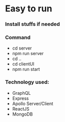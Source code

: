 # Easy to run
### Install stuffs if needed
### Command
- cd server
- npm run server
- cd ..
- cd clientUI
- npm run start

### Technology used: 
- GraphQL
- Express
- Apollo Server/Client
- ReactJS
- MongoDB